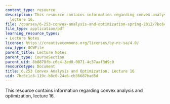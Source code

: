 ```yaml
---
content_type: resource
description: This resource contains information regarding convex analysis and optimization,
  lecture 16.
file: /courses/6-253-convex-analysis-and-optimization-spring-2012/7bc6c1c8119cb8c024a6cb36687bad5d_MIT6_253S12_lec16.pdf
file_type: application/pdf
learning_resource_types:
- Lecture Notes
license: https://creativecommons.org/licenses/by-nc-sa/4.0/
ocw_type: OCWFile
parent_title: Lecture Notes
parent_type: CourseSection
parent_uid: 8b8878fb-c6c4-3ed0-0871-4c37aaf3d9c0
resourcetype: Document
title: 6.253 Convex Analysis and Optimization, Lecture 16
uid: 7bc6c1c8-119c-b8c0-24a6-cb36687bad5d
---
```

This resource contains information regarding convex analysis and optimization, lecture 16.